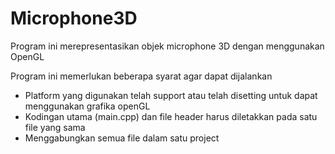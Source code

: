# Microphone3D
Program ini merepresentasikan objek microphone 3D dengan menggunakan OpenGL 

Program ini memerlukan beberapa syarat agar dapat dijalankan
- Platform yang digunakan telah support atau telah disetting untuk dapat menggunakan grafika openGL
- Kodingan utama (main.cpp) dan file header harus diletakkan pada satu file yang sama
- Menggabungkan semua file dalam satu project

